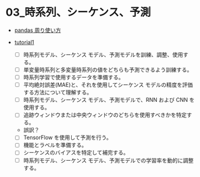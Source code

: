 # 03\_時系列、シーケンス、予測

- [pandas 周り使い方](pandas)

- [tutorial1](#1)

  - [ ] 時系列モデル、シーケンス モデル、予測モデルを訓練、調整、使用する。
  - [ ] 単変量時系列と多変量時系列の値をどちらも予測できるよう訓練する。
  - [ ] 時系列学習で使用するデータを準備する。
  - [ ] 平均絶対誤差(MAE)と、それを使用してシーケンス モデルの精度を評価する方法について理解する。
  - [ ] 時系列モデル、シーケンス モデル、予測モデルで、RNN および CNN を使用する。
  - [ ] 追跡ウィンドウまたは中央ウィンドウのどちらを使用すべきかを特定する。

  - 誤訳？

  - [ ] TensorFlow を使用して予測を行う。
  - [ ] 機能とラベルを準備する。
  - [ ] シーケンスのバイアスを特定して補完する。
  - [ ] 時系列モデル、シーケンス モデル、予測モデルでの学習率を動的に調整する。
